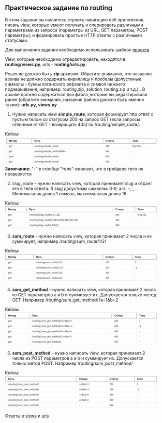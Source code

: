 ## Практическое задание по routing

В этом задании вы научитесь строить навигацию веб приложения, писать view, которые умеют получать и оперировать 
различными параметрами из запроса (параметры из URL, GET параметры, POST параметры), и формировать простые HTTP 
ответы с различными статусами.

Для выполнения задания необходимо использовать шаблон [проекта](https://github.com/alexopryshko/coursera_assignment_tmp)

View, которые необходимо отредактировать, находятся в **routing/views.py**, urls - **routing/urls.py**. 

Решение должно быть **zip** архивом. Обратите внимание, что название архива не должно содержать кириллицу и пробелы 
(допустимые символы - буквы латинского алфавита и символ нижнего подчеркивания, например: routing.zip, 
solution_routing.zip и т.д.) . В архиве должно содержаться два файла, которые вы редактировали ранее (обратите 
внимание, название файлов должно быть именно таким): **urls.py, views.py**  

1. Нужно написать view **simple_route**, которая формирует http ответ с пустым телом со статусом 200 на запрос GET 
   (если запросы отличные от GET - возвращать 405) по /routing/simple_route/:

Кейсы:
![](./Pictures/table_1.png)
**Замечание:** "-" в столбце "тело" означает, что в грейдере тело не проверяется

2. slug_route - нужно написать view, которая принимает slug и отдает его в теле ответа. В slug допустимы символы: 
   0-9, a-z, -, _ . Минимальная длина 1 символ, максимальная длина 16. 

Кейсы:
![](./Pictures/table_2.png)

3. **sum_route** - нужно написать view, которая принимает 2 числа и их суммирует, например /routing/sum_route/1/2/

Кейсы:
![](./Pictures/table_3.png)

4. **sum_get_method** - нужно написать view, которая принимает 2 числа из GET параметров a и b и суммирует их. 
   Допускается только метод GET. Например /routing/sum_get_method/?а=1&b=2 

Кейсы:
![](./Pictures/table_4.png)

5. **sum_post_method** - нужно написать view, которая принимает 2 числа из POST параметров a и b и суммирует их. 
   Допускается только метод POST. Например /routing/sum_post_method/ 

Кейсы:
![](./Pictures/table_5.png)


Ответы в [views](./views.py) и [urls](./urls.py)


